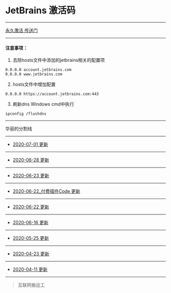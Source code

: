 # JetBrains 激活码

------

[永久激活 传送门](creak/README.md)

------


#### 注意事项：

1. 去除hosts文件中添加的jetbrains相关的配置项
```ssh
0.0.0.0 account.jetbrains.com
0.0.0.0 www.jetbrains.com
```
2. hosts文件中增加配置
```ssh
0.0.0.0 https://account.jetbrains.com:443
```
3. 刷新dns
Windows cmd中执行
```ssh
ipconfig /flushdns
```

------

华丽的分割线

------

- [2020-07-01 更新](licenses/2020-07-01.md)

------

- [2020-06-28 更新](licenses/2020-06-28.md)

------

- [2020-06-23 更新](licenses/2020-06-23.md)

------

- [2020-06-22_付费插件Code 更新](licenses/2020-06-22_付费插件Code.md)

------

- [2020-06-22 更新](licenses/2020-06-22.md)

------

- [2020-06-16 更新](licenses/2020-06-16.md)

------

- [2020-05-25 更新](licenses/2020-05-25.md)

------

- [2020-04-23 更新](licenses/2020-04-23.md)

------

- [2020-04-11 更新](licenses/2020-04-11.md)

------

> 互联网搬运工

